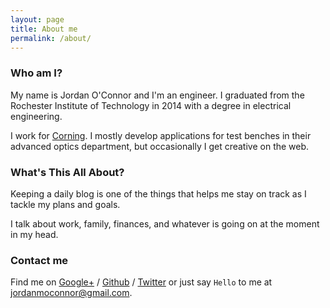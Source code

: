 ```yaml
---
layout: page
title: About me
permalink: /about/
---
```

### Who am I?

My name is Jordan O'Connor and I'm an engineer.
I graduated from the Rochester Institute of Technology
in 2014 with a degree in electrical engineering.

I work for [Corning][corning].
I mostly develop applications for test benches in their advanced optics
department, but occasionally I get creative on the web.

### What's This All About?

Keeping a daily blog is one of the things that helps
me stay on track as I tackle my plans and goals.

I talk about work, family, finances, and whatever is going on
at the moment in my head.

### Contact me

Find me on [Google+][google] / [Github][github] / [Twitter][Twitter] or just say `Hello` to me at
[jordanmoconnor@gmail.com](mailto:jordanmoconnor@gmail.com).


[corning]: http://corning.com
[github]: https://github.com/ohhhhhconnor
[google]: https://plus.google.com/u/0/114455842489192053274
[twitter]: https://twitter.com/ohhhhhhconnor
